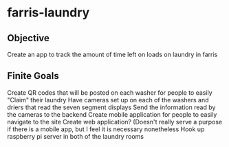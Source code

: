 # farris-laundry

## Objective
Create an app to track the amount of time left on loads on laundry in farris

## Finite Goals
Create QR codes that will be posted on each washer for people to easily "Claim" their laundry
Have cameras set up on each of the washers and driers that read the seven segment displays
Send the information read by the cameras to the backend
Create mobile application for people to easily navigate to the site
Create web application? (Doesn't really serve a purpose if there is a mobile app, but I feel it is necessary nonetheless
Hook up raspberry pi server in both of the laundry rooms
